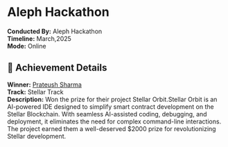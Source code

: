 # Aleph Hackathon
**Conducted By:** Aleph Hackathon  
**Timeline:** March,2025  
**Mode:** Online

## 🏅 Achievement Details
**Winner:** [Prateush Sharma](https://www.linkedin.com/in/prateushsharma)  
**Track:** Stellar Track  
**Description:** Won the prize for their project Stellar Orbit.Stellar Orbit is an AI-powered IDE designed to simplify smart contract development on the Stellar Blockchain. With seamless AI-assisted coding, debugging, and deployment, it eliminates the need for complex command-line interactions. The project earned them a well-deserved $2000 prize for revolutionizing Stellar development.